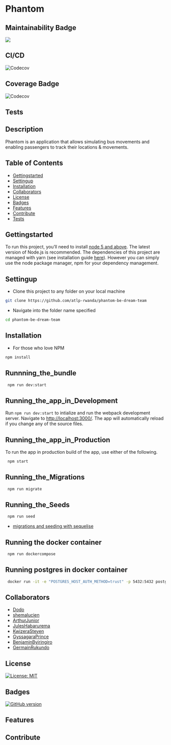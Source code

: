 # Phantom
## Maintainability Badge
<a href="https://codeclimate.com/github/atlp-rwanda/phantom-be-dream-team/maintainability"><img src="https://api.codeclimate.com/v1/badges/d9ba62bb03c827308555/maintainability" /></a>
## CI/CD
![Codecov](https://github.com/atlp-rwanda/phantom-be-dream-team/workflows/CI/CD/badge.svg)
## Coverage Badge
![Codecov](https://img.shields.io/codecov/c/github/atlp-rwanda/phantom-be-dream-team)
## Tests
## Description
Phantom is an application that allows simulating bus movements and enabling passengers to track their locations & movements. 

## Table of Contents
- [Gettingstarted](#gettingstarted)
- [Settingup](#settingup)
- [Installation](#installation)
- [Collaborators](#collaborators)
- [License](#license)
- [Badges](#badges)
- [Features](#features)
- [Contribute](#contribute)
- [Tests](#tests)

## Gettingstarted
To run this project, you’ll need to install [node 5 and above](https://nodejs.org/en/). The latest version of Node.js is recommended. 
The dependencies of this project are managed with yarn (see installation guide [here](https://yarnpkg.com/en/)). However you can simply use the node package manager, npm for your dependency management.
## Settingup
+ Clone this project to any folder on your local machine
```bash
git clone https://github.com/atlp-rwanda/phantom-be-dream-team 
```
+ Navigate into the folder name specified
```bash
cd phantom-be-dream-team
```
## Installation

+ For those who love NPM
```bash 
npm install
```
## Runnning_the_bundle

```bash
 npm run dev:start
```

## Running_the_app_in_Development

Run `npm run dev:start` to intialize and run the webpack development server. Navigate to [http://localhost:3000/](http://localhost:3000). The app will automatically reload if you change any of the source files.

## Running_the_app_in_Production

To run the app in production build of the app, use either of the following.

```bash
 npm start
```
## Running_the_Migrations

```bash
 npm run migrate

```
## Running_the_Seeds

```bash
 npm run seed

```
- [migrations and seeding with sequelise](https://sequelize.org/docs/v6/other-topics/migrations/)

## Running the docker container
```bash
 npm run dockercompose

```
## Running postgres in docker container

```bash
 docker run -it -e "POSTGRES_HOST_AUTH_METHOD=trust" -p 5432:5432 postgres

```
## Collaborators
- [Dodo](https://github.com/mukunzidd) </br>
- [shemalucien](https://github.com/shemalucien) </br>
- [ArthurJunior](https://github.com/arthurjunior250) </br>
- [JulesHabarurema](https://github.com/Juleshb) </br>
- [KwizeraSteven](https://github.com/Stevenkwizera06) </br>
- [GyssagaraPrince](https://github.com/gyssa-prince) </br>
- [BenjaminByiringiro](https://github.com/Benafrica) </br>
- [GermainRukundo](https://github.com/Rukundo725)
## License
[![License: MIT](https://img.shields.io/badge/License-MIT-brightgreen.svg)](https://opensource.org/licenses/MIT) 
## Badges
[![GitHub version](https://badge.fury.io/gh/temilaj%2Freact-webpack-starter.svg)](https://badge.fury.io/gh/temilaj%2Freact-webpack-starter)
## Features
## Contribute





